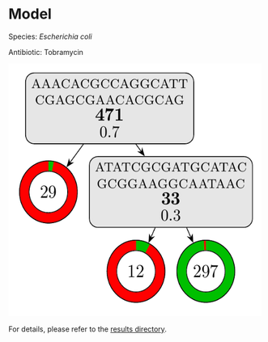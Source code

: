 
# Model

Species: *Escherichia coli*

Antibiotic: Tobramycin

<img src="./model.png" width=500 height=500 />

For details, please refer to the [results directory](../../../../../results/cart_b/escherichia%20coli/tobramycin/repeat_9/).

